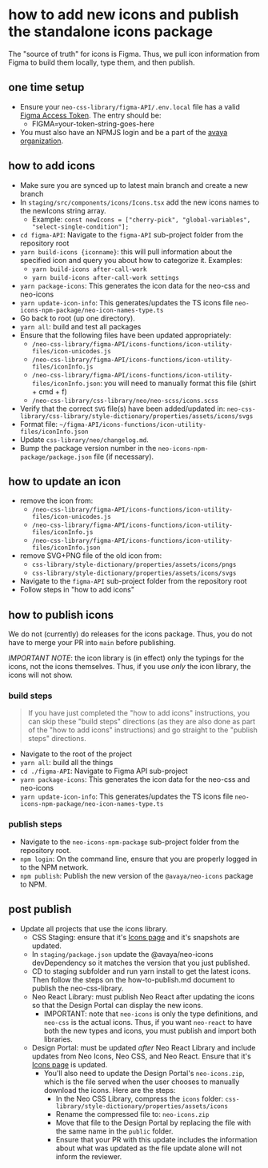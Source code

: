 # how to add new icons and publish the standalone icons package

The "source of truth" for icons is Figma. Thus, we pull icon information from Figma to build them locally, type them, and then publish.

## one time setup

- Ensure your `neo-css-library/figma-API/.env.local` file has a valid [Figma Access Token](https://www.figma.com/developers/api#access-tokens). The entry should be:
  - FIGMA=your-token-string-goes-here
- You must also have an NPMJS login and be a part of the [avaya organization](https://www.npmjs.com/settings/avaya/packages).

## how to add icons
- Make sure you are synced up to latest main branch and create a new branch
- In `staging/src/components/icons/Icons.tsx` add the new icons names to the newIcons string array.
  - Example: `const newIcons = ["cherry-pick", "global-variables", "select-single-condition"];`
- `cd figma-API`: Navigate to the `figma-API` sub-project folder from the repository root
- `yarn build-icons {iconname}`: this will pull information about the specified icon and query you about how to categorize it. Examples:
  - `yarn build-icons after-call-work`
  - `yarn build-icons after-call-work settings`
- `yarn package-icons`: This generates the icon data for the neo-css and neo-icons
- `yarn update-icon-info`: This generates/updates the TS icons file `neo-icons-npm-package/neo-icon-names-type.ts`
- Go back to root (up one directory).
- `yarn all`: build and test all packages
- Ensure that the following files have been updated appropriately:
  - `/neo-css-library/figma-API/icons-functions/icon-utility-files/icon-unicodes.js`
  - `/neo-css-library/figma-API/icons-functions/icon-utility-files/iconInfo.js`
  - `/neo-css-library/figma-API/icons-functions/icon-utility-files/iconInfo.json`: you will need to manually format this file (shirt + cmd + f)
  - `/neo-css-library/css-library/neo/neo-scss/icons.scss`
- Verify that the correct `SVG` file(s) have been added/updated in: `neo-css-library/css-library/style-dictionary/properties/assets/icons/svgs`
- Format file: `~/figma-API/icons-functions/icon-utility-files/iconInfo.json`
- Update `css-library/neo/changelog.md`.
- Bump the package version number in the `neo-icons-npm-package/package.json` file (if necessary).


## how to update an icon

- remove the icon from:
  - `/neo-css-library/figma-API/icons-functions/icon-utility-files/icon-unicodes.js`
  - `/neo-css-library/figma-API/icons-functions/icon-utility-files/iconInfo.js`
  - `/neo-css-library/figma-API/icons-functions/icon-utility-files/iconInfo.json`
- remove SVG+PNG file of the old icon from:
  - `css-library/style-dictionary/properties/assets/icons/pngs`
  - `css-library/style-dictionary/properties/assets/icons/svgs`
- Navigate to the `figma-API` sub-project folder from the repository root
- Follow steps in "how to add icons"

## how to publish icons

We do not (currently) do releases for the icons package. Thus, you do not have to merge your PR into `main` before publishing.

*IMPORTANT NOTE*: the icon library is (in effect) only the typings for the icons, not the icons themselves. Thus, if you use _only_ the icon library, the icons will not show.

### build steps

> If you have just completed the "how to add icons" instructions, you can skip these "build steps" directions (as they are also done as part of the "how to add icons" instructions) and go straight to the "publish steps" directions.

- Navigate to the root of the project
- `yarn all`: build all the things
- `cd ./figma-API`: Navigate to Figma API sub-project
- `yarn package-icons`: This generates the icon data for the neo-css and neo-icons
- `yarn update-icon-info`: This generates/updates the TS icons file `neo-icons-npm-package/neo-icon-names-type.ts`

### publish steps

- Navigate to the `neo-icons-npm-package` sub-project folder from the repository root.
- `npm login`: On the command line, ensure that you are properly logged in to the NPM network.
- `npm publish`: Publish the new version of the `@avaya/neo-icons` package to NPM.

## post publish

- Update all projects that use the icons library.
  - CSS Staging: ensure that it's [Icons page](https://css-staging.netlify.app/icons/) and it's snapshots are updated.
  - In `staging/package.json` update the @avaya/neo-icons devDependency so it matches the version that you just published.
  - CD to staging subfolder and run yarn install to get the latest icons. Then follow the steps on the how-to-publish.md document to publish the neo-css-library.
  - Neo React Library: must publish Neo React after updating the icons so that the Design Portal can display the new icons.
    - IMPORTANT: note that `neo-icons` is only the type definitions, and `neo-css` is the actual icons. Thus, if you want `neo-react` to have both the new types and icons, you must publish and import both libraries.
  - Design Portal: must be updated _after_ Neo React Library and include updates from Neo Icons, Neo CSS, and Neo React. Ensure that it's [Icons page](https://design.avaya.com/icons) is updated.
    - You'll also need to update the Design Portal's `neo-icons.zip`, which is the file served when the user chooses to manually download the icons. Here are the steps:
      - In the Neo CSS Library, compress the `icons` folder: `css-library/style-dictionary/properties/assets/icons`
      - Rename the compressed file to: `neo-icons.zip`
      - Move that file to the Design Portal by replacing the file with the same name in the `public` folder.
      - Ensure that your PR with this update includes the information about what was updated as the file update alone will not inform the reviewer.
